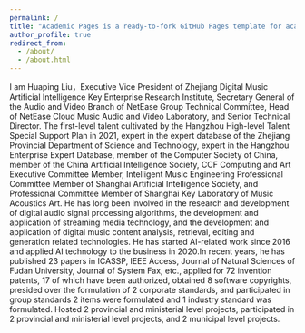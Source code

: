 ```yaml
---
permalink: /
title: "Academic Pages is a ready-to-fork GitHub Pages template for academic personal websites"
author_profile: true
redirect_from: 
  - /about/
  - /about.html
---
```


I am Huaping Liu，Executive Vice President of Zhejiang Digital Music Artificial Intelligence Key Enterprise Research Institute, Secretary General of the Audio and Video Branch of NetEase Group Technical Committee, Head of NetEase Cloud Music Audio and Video Laboratory, and Senior Technical Director.
The first-level talent cultivated by the Hangzhou High-level Talent Special Support Plan in 2021, expert in the expert database of the Zhejiang Provincial Department of Science and Technology, expert in the Hangzhou Enterprise Expert Database, member of the Computer Society of China, member of the China Artificial Intelligence Society, CCF Computing and Art Executive Committee Member, Intelligent Music Engineering Professional Committee Member of Shanghai Artificial Intelligence Society, and Professional Committee Member of Shanghai Key Laboratory of Music Acoustics Art. He has long been involved in the research and development of digital audio signal processing algorithms, the development and application of streaming media technology, and the development and application of digital music content analysis, retrieval, editing and generation related technologies. He has started AI-related work since 2016 and applied AI technology to the business in 2020.In recent years, he has published 23 papers in ICASSP, IEEE Access, Journal of Natural Sciences of Fudan University, Journal of System Fax, etc., applied for 72 invention patents, 17 of which have been authorized, obtained 8 software copyrights, presided over the formulation of 2 corporate standards, and participated in group standards 2 items were formulated and 1 industry standard was formulated. Hosted 2 provincial and ministerial level projects, participated in 2 provincial and ministerial level projects, and 2 municipal level projects.
